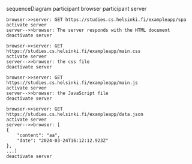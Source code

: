 
sequenceDiagram
    participant browser
    participant server

    browser->>server: GET https://studies.cs.helsinki.fi/exampleapp/spa
    activate server
    server-->>browser: The server responds with the HTML document
    deactivate server

    browser->>server: GET https://studies.cs.helsinki.fi/exampleapp/main.css
    activate server
    server-->>browser: the css file
    deactivate server

    browser->>server: GET https://studies.cs.helsinki.fi/exampleapp/main.js
    activate server
    server-->>browser: the JavaScript file
    deactivate server

    browser->>server: GET https://studies.cs.helsinki.fi/exampleapp/data.json
    activate server
    server-->>browser: [
    {
        "content": "aa",
        "date": "2024-03-24T16:12:12.923Z"
    },
    ...]
    deactivate server
    
